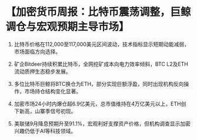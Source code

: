 # 【加密货币周报：比特币震荡调整，巨鲸调仓与宏观预期主导市场】

1. 比特币价格在112,000至117,000美元区间波动，技术指标显示短期动能减弱，市场面临方向选择。

2. 矿企Bitdeer持续积累比特币，全网挖矿成本向电力效率倾斜，BTC L2及ETH流动质押生态稳步发展。

3. 多位比特币巨鲸将BTC换仓为ETH，部分实现巨额浮盈，同时出现机构反向操作，市场持仓结构变化显著。

4. 加密市场24小时内爆仓超6.9亿美元，总市值维持在4万亿美元以上，ETH创下新高，山寨季信号初现。

5. 美联储9月降息预期升至91.1%，宏观利好支撑资产价格，但机构调查显示加密兴趣仍低于AI等科技领域。